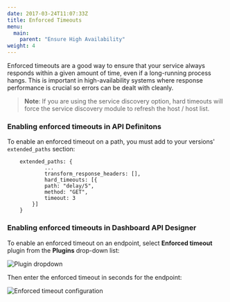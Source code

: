 ```yaml
---
date: 2017-03-24T11:07:33Z
title: Enforced Timeouts
menu:
  main:
    parent: "Ensure High Availability"
weight: 4 
---
```


Enforced timeouts are a good way to ensure that your service always responds within a given amount of time, even if a long-running process hangs. This is important in high-availability systems where response performance is crucial so errors can be dealt with cleanly.

> **Note**: If you are using the service discovery option, hard timeouts will force the service discovery module to refresh the host / host list.

### Enabling enforced timeouts in API Definitons

To enable an enforced timeout on a path, you must add to your versions' `extended_paths` section:

```{.copyWrapper}
    extended_paths: {
            ...
            transform_response_headers: [],
            hard_timeouts: [{
            path: "delay/5",
            method: "GET",
            timeout: 3
        }]
    }
```

### Enabling enforced timeouts in Dashboard API Designer

To enable an enforced timeout on an endpoint, select **Enforced timeout** plugin from the **Plugins** drop-down list:

![Plugin dropdown][1]

Then enter the enforced timeout in seconds for the endpoint:

![Enforced timeout configuration][2]

[1]: /docs/img/dashboard/system-management/enforced_timeouts_2.5.png
[2]: /docs/img/dashboard/system-management/enforced_timeouts_config_2.5.png
